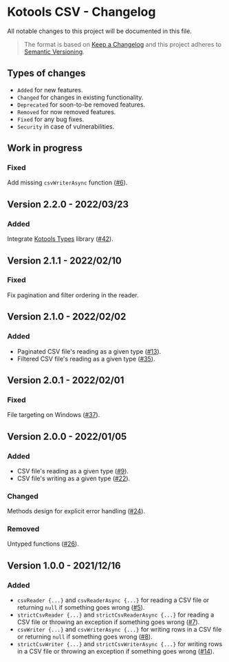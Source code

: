 # Kotools CSV - Changelog

All notable changes to this project will be documented in this file.

> The format is based on [Keep a Changelog](https://keepachangelog.com/en/1.1.0)
> and this project adheres to
> [Semantic Versioning](https://semver.org/spec/v2.0.0.html).

## Types of changes

- `Added` for new features.
- `Changed` for changes in existing functionality.
- `Deprecated` for soon-to-be removed features.
- `Removed` for now removed features.
- `Fixed` for any bug fixes.
- `Security` in case of vulnerabilities.

## Work in progress

### Fixed

Add missing `csvWriterAsync` function 
([#6](https://github.com/kotools/libraries/issues/6)).

## Version 2.2.0 - 2022/03/23

### Added

Integrate [Kotools Types](https://github.com/kotools/types) library
([#42](https://github.com/kotools/csv/issues/42)).

## Version 2.1.1 - 2022/02/10

### Fixed

Fix pagination and filter ordering in the reader.

## Version 2.1.0 - 2022/02/02

### Added

- Paginated CSV file's reading as a given type
  ([#13](https://github.com/kotools/csv/issues/13)).
- Filtered CSV file's reading as a given type
  ([#35](https://github.com/kotools/csv/issues/35)).

## Version 2.0.1 - 2022/02/01

### Fixed

File targeting on Windows
([#37](https://github.com/kotools/csv/issues/37)).

## Version 2.0.0 - 2022/01/05

### Added

- CSV file's reading as a given
  type ([#9](https://github.com/kotools/csv/issues/9)).
- CSV file's writing as a given
  type ([#22](https://github.com/kotools/csv/issues/22)).

### Changed

Methods design for explicit error handling
([#24](https://github.com/kotools/csv/issues/24)).

### Removed

Untyped functions ([#26](https://github.com/kotools/csv/issues/26)).

## Version 1.0.0 - 2021/12/16

### Added

- `csvReader {...}` and `csvReaderAsync {...}` for reading a CSV file or
  returning `null` if something goes
  wrong ([#5](https://github.com/kotools/csv/issues/5)).
- `strictCsvReader {...}` and `strictCsvReaderAsync {...}` for reading a CSV
  file or throwing an exception if something goes
  wrong ([#7](https://github.com/kotools/csv/issues/7)).
- `csvWriter {...}` and `csvWriterAsync {...}` for writing rows in a CSV file or
  returning `null` if something goes
  wrong ([#8](https://github.com/kotools/csv/issues/8)).
- `strictCsvWriter {...}` and `strictCsvWriterAsync {...}` for writing rows in a
  CSV file or throwing an exception if something goes
  wrong ([#14](https://github.com/kotools/csv/issues/14)).
